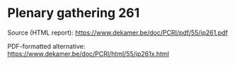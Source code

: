 # Plenary gathering 261

Source (HTML report): https://www.dekamer.be/doc/PCRI/pdf/55/ip261.pdf

PDF-formatted alternative: https://www.dekamer.be/doc/PCRI/html/55/ip261x.html

